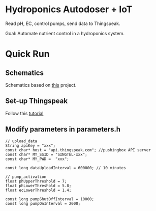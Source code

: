 # Hydroponics Autodoser + IoT 
Read pH, EC, control pumps, send data to Thingspeak.

Goal: Automate nutrient control in a hydroponics system.

# Quick Run

## Schematics
Schematics based on [this](https://www.youtube.com/watch?v=QW0YcxN3pao) project.

## Set-up Thingspeak
Follow this [tutorial](https://community.thingspeak.com/tutorials/arduino/send-data-to-thingspeak-with-arduino/#:~:text=Install%20ThingSpeak%20Communication%20Library%20for,and%20click%20the%20Install%20button.)

## Modify parameters in parameters.h
```
// upload_data
String apiKey = "xxx";
const char* host = "api.thingspeak.com"; //pushingbox API server
const char* MY_SSID = "SINGTEL-xxx";
const char* MY_PWD =  "xxx";

const long dataUploadInterval = 600000; // 10 minutes

// pump_activation
float phUpperThreshold = 7;
float phLowerThreshold = 5.8;
float ecLowerThreshold = 1.4;

const long pumpShutOffInterval = 10000;
const long pumpOnInterval = 2000;
```